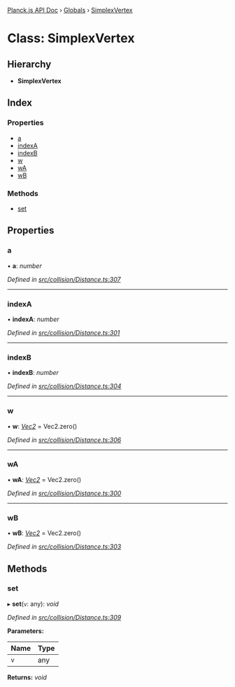 [Planck.js API Doc](../README.md) › [Globals](../globals.md) › [SimplexVertex](simplexvertex.md)

# Class: SimplexVertex

## Hierarchy

* **SimplexVertex**

## Index

### Properties

* [a](simplexvertex.md#a)
* [indexA](simplexvertex.md#indexa)
* [indexB](simplexvertex.md#indexb)
* [w](simplexvertex.md#w)
* [wA](simplexvertex.md#wa)
* [wB](simplexvertex.md#wb)

### Methods

* [set](simplexvertex.md#set)

## Properties

###  a

• **a**: *number*

*Defined in [src/collision/Distance.ts:307](https://github.com/shakiba/planck.js/blob/b8c946c/src/collision/Distance.ts#L307)*

___

###  indexA

• **indexA**: *number*

*Defined in [src/collision/Distance.ts:301](https://github.com/shakiba/planck.js/blob/b8c946c/src/collision/Distance.ts#L301)*

___

###  indexB

• **indexB**: *number*

*Defined in [src/collision/Distance.ts:304](https://github.com/shakiba/planck.js/blob/b8c946c/src/collision/Distance.ts#L304)*

___

###  w

• **w**: *[Vec2](vec2.md)* = Vec2.zero()

*Defined in [src/collision/Distance.ts:306](https://github.com/shakiba/planck.js/blob/b8c946c/src/collision/Distance.ts#L306)*

___

###  wA

• **wA**: *[Vec2](vec2.md)* = Vec2.zero()

*Defined in [src/collision/Distance.ts:300](https://github.com/shakiba/planck.js/blob/b8c946c/src/collision/Distance.ts#L300)*

___

###  wB

• **wB**: *[Vec2](vec2.md)* = Vec2.zero()

*Defined in [src/collision/Distance.ts:303](https://github.com/shakiba/planck.js/blob/b8c946c/src/collision/Distance.ts#L303)*

## Methods

###  set

▸ **set**(`v`: any): *void*

*Defined in [src/collision/Distance.ts:309](https://github.com/shakiba/planck.js/blob/b8c946c/src/collision/Distance.ts#L309)*

**Parameters:**

Name | Type |
------ | ------ |
`v` | any |

**Returns:** *void*

